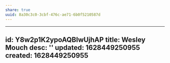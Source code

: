 ```yaml
---
share: true
uuid: 8a30c3c0-3cbf-476c-ae71-6b0f5210587d
---
```

---
id: Y8w2p1K2ypoAQBIwUjhAP
title: Wesley Mouch
desc: ''
updated: 1628449250955
created: 1628449250955
---

